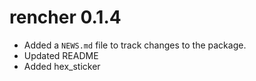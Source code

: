 # rencher 0.1.4

* Added a `NEWS.md` file to track changes to the package.
* Updated README
* Added hex_sticker 
